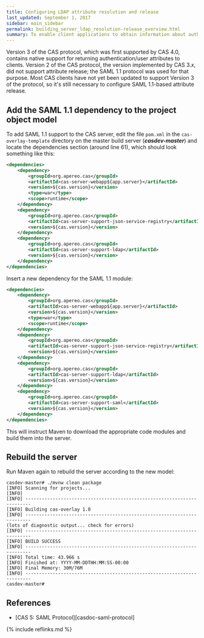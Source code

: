 ```yaml
---
title: Configuring LDAP attribute resolution and release
last_updated: September 1, 2017
sidebar: main_sidebar
permalink: building_server_ldap_resolution-release_overview.html
summary: To enable client applications to obtain information about authenticated users, the CAS server must be configured to resolve attributes and release them to the clients.
---
```


Version 3 of the CAS protocol, which was first supported by CAS 4.0, contains native support for returning authentication/user attributes to clients. Version 2 of the CAS protocol, the version implemented by CAS 3.*x*, did not support attribute release; the SAML 1.1 protocol was used for that purpose. Most CAS clients have not yet been updated to support Version 3 of the protocol, so it's still necessary to configure SAML 1.1-based attribute release.

## Add the SAML 1.1 dependency to the project object model

To add SAML 1.1 support to the CAS server, edit the file `pom.xml` in the `cas-overlay-template` directory on the master build server (***casdev-master***) and locate the dependencies section (around line 61), which should look something like this:

```xml
<dependencies>
    <dependency>
        <groupId>org.apereo.cas</groupId>
        <artifactId>cas-server-webapp${app.server}</artifactId>
        <version>${cas.version}</version>
        <type>war</type>
        <scope>runtime</scope>
    </dependency>
    <dependency>
        <groupId>org.apereo.cas</groupId>
        <artifactId>cas-server-support-json-service-registry</artifactId>
        <version>${cas.version}</version>
    </dependency>
    <dependency>
        <groupId>org.apereo.cas</groupId>
        <artifactId>cas-server-support-ldap</artifactId>
        <version>${cas.version}</version>
    </dependency>
</dependencies>
```

Insert a new dependency for the SAML 1.1 module:

```xml
<dependencies>
    <dependency>
        <groupId>org.apereo.cas</groupId>
        <artifactId>cas-server-webapp${app.server}</artifactId>
        <version>${cas.version}</version>
        <type>war</type>
        <scope>runtime</scope>
    </dependency>
    <dependency>
        <groupId>org.apereo.cas</groupId>
        <artifactId>cas-server-support-json-service-registry</artifactId>
        <version>${cas.version}</version>
    </dependency>
    <dependency>
        <groupId>org.apereo.cas</groupId>
        <artifactId>cas-server-support-ldap</artifactId>
        <version>${cas.version}</version>
    </dependency>
    <dependency>
        <groupId>org.apereo.cas</groupId>
        <artifactId>cas-server-support-saml</artifactId>
        <version>${cas.version}</version>
    </dependency>
</dependencies>
```

This will instruct Maven to download the appropriate code modules and build them into the server.

## Rebuild the server

Run Maven again to rebuild the server according to the new model:

```console
casdev-master# ./mvnw clean package
[INFO] Scanning for projects...
[INFO]
[INFO] ------------------------------------------------------------------------
[INFO] Building cas-overlay 1.0
[INFO] ------------------------------------------------------------------------
(lots of diagnostic output... check for errors)
[INFO] ------------------------------------------------------------------------
[INFO] BUILD SUCCESS
[INFO] ------------------------------------------------------------------------
[INFO] Total time: 43.966 s
[INFO] Finished at: YYYY-MM-DDTHH:MM:SS-00:00
[INFO] Final Memory: 30M/76M
[INFO] ------------------------------------------------------------------------
casdev-master#  
```

## References

* [CAS 5: SAML Protocol][casdoc-saml-protocol]

{% include reflinks.md %}
